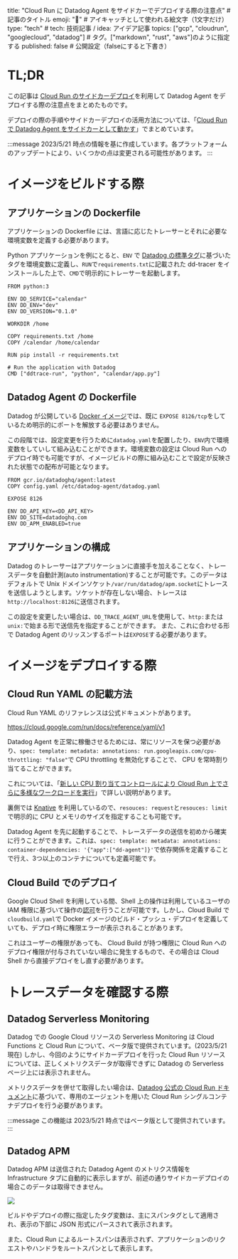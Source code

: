 title: "Cloud Run に Datadog Agent をサイドカーでデプロイする際の注意点" # 記事のタイトル
emoji: "🐶" # アイキャッチとして使われる絵文字（1文字だけ）
type: "tech" # tech: 技術記事 / idea: アイデア記事
topics: ["gcp", "cloudrun", "googlecloud", "datadog"] # タグ。["markdown", "rust", "aws"]のように指定する
published: false # 公開設定（falseにすると下書き）

# TL;DR
この記事は [Cloud Run のサイドカーデプロイ](https://cloud.google.com/run/docs/deploying?hl=en#sidecars)を利用して Datadog Agent をデプロイする際の注意点をまとめたものです。

デプロイの際の手順やサイドカーデプロイの活用方法については、「[Cloud Run で Datadog Agent をサイドカーとして動かす](https://qiita.com/AoTo0330/private/35a840462f219596e39d)」でまとめています。

:::message
2023/5/21 時点の情報を基に作成しています。各プラットフォームのアップデートにより、いくつかの点は変更される可能性があります。
:::

# イメージをビルドする際
## アプリケーションの Dockerfile
アプリケーションの Dockerfile には、言語に応じたトレーサーとそれに必要な環境変数を定義する必要があります。

Python アプリケーションを例にとると、`ENV` で [Datadog の標準タグ](https://docs.datadoghq.com/ja/getting_started/tagging/#統合サービスタグ付け)に基づいたタグを環境変数に定義し、`RUN`で`requirements.txt`に記載された dd-tracer をインストールした上で、`CMD`で明示的にトレーサーを起動します。

```dockerfile:Dockerfile.python
FROM python:3

ENV DD_SERVICE="calendar"
ENV DD_ENV="dev"
ENV DD_VERSION="0.1.0"

WORKDIR /home

COPY requirements.txt /home
COPY /calendar /home/calendar

RUN pip install -r requirements.txt

# Run the application with Datadog
CMD ["ddtrace-run", "python", "calendar/app.py"] 
```

## Datadog Agent の Dockerfile
Datadog が公開している [Docker イメージ](https://github.com/DataDog/docker-dd-agent/blob/master/Dockerfile)では、既に `EXPOSE 8126/tcp`をしているため明示的にポートを解放する必要はありません。

この段階では、設定変更を行うために`datadog.yaml`を配置したり、`ENV`内で環境変数をしていして組み込むことができます。環境変数の設定は Cloud Run へのデプロイ時でも可能ですが、イメージビルドの際に組み込むことで設定が反映された状態での配布が可能となります。
```dockerfile:Dockerfile.dd
FROM gcr.io/datadoghq/agent:latest
COPY config.yaml /etc/datadog-agent/datadog.yaml

EXPOSE 8126

ENV DD_API_KEY=<DD_API_KEY>
ENV DD_SITE=datadoghq.com
ENV DD_APM_ENABLED=true
```
## アプリケーションの構成
Datadog のトレーサーはアプリケーションに直接手を加えることなく、トレースデータを自動計測(auto instrumentation)することが可能です。このデータはデフォルトで Unix ドメインソケット`/var/run/datadog/apm.socket`にトレースを送信しようとします。ソケットが存在しない場合、トレースは`http://localhost:8126`に送信されます。

この設定を変更したい場合は、`DD_TRACE_AGENT_URL`を使用して、`http:`または`unix:`で始まる形で送信先を指定することができます。
また、これに合わせる形で Datadog Agent のリッスンするポートは`EXPOSE`する必要があります。

# イメージをデプロイする際
## Cloud Run YAML の記載方法
Cloud Run YAML のリファレンスは公式ドキュメントがあります。

https://cloud.google.com/run/docs/reference/yaml/v1

Datadog Agent を正常に稼働させるためには、常にリソースを保つ必要があり、`spec: template: metadata: annotations: run.googleapis.com/cpu-throttling: "false"`で CPU throttling を無効化することで、 CPU を常時割り当てることができます。

これについては、「[新しい CPU 割り当てコントロールにより Cloud Run 上でさらに多様なワークロードを実行](https://cloud.google.com/blog/ja/products/serverless/cloud-run-gets-always-on-cpu-allocation?hl=ja)」で詳しい説明があります。

裏側では [Knative](https://knative.dev/docs/serving/services/configure-requests-limits-services/) を利用しているので、`resouces: request`と`resouces: limit`で明示的に CPU とメモリのサイズを指定することも可能です。

Datadog Agent を先に起動することで、トレースデータの送信を初めから確実に行うことができます。これは、`spec: template: metadata: annotations: container-dependencies: '{"app":["dd-agent"]}'`で依存関係を定義することで行え、3つ以上のコンテナについても定義可能です。

## Cloud Build でのデプロイ
Google Cloud Shell を利用している間、Shell 上の操作は利用しているユーザの IAM 権限に基づいて操作の[認可](https://cloud.google.com/shell/docs/auth)を行うことが可能です。しかし、Cloud Build で`cloudbuild.yaml`で Docker イメージのビルド・プッシュ・デプロイを定義していても、デプロイ時に権限エラーが表示されることがあります。

これはユーザーの権限があっても、 Cloud Build が持つ権限に Cloud Run へのデプロイ権限が付与されていない場合に発生するもので、その場合は Cloud Shell から直接デプロイをし直す必要があります。

# トレースデータを確認する際
## Datadog Serverless Monitoring
Datadog での Google Cloud リソースの Serverless Monitoring は Cloud Functions と Cloud Run について、ベータ版で提供されています。(2023/5/21 現在)
しかし、今回のようにサイドカーデプロイを行った Cloud Run リソースについては、正しくメトリクスデータが取得できずに Datadog の Serverless ページ上には表示されません。

メトリクスデータを併せて取得したい場合は、[Datadog 公式の Cloud Run ドキュメント](https://docs.datadoghq.com/ja/serverless/google_cloud_run/)に基づいて、専用のエージェントを用いた Cloud Run シングルコンテナデプロイを行う必要があります。

:::message
この機能は 2023/5/21 時点ではベータ版として提供されています。
:::

## Datadog APM
Datadog APM は送信された Datadog Agent のメトリクス情報を Infrastructure タブに自動的に表示しますが、前述の通りサイドカーデプロイの場合このデータは取得できません。

![](https://storage.googleapis.com/zenn-user-upload/370b02e04a43-20230521.png)

ビルドやデプロイの際に指定したタグ変数は、主にスパンタグとして適用され、表示の下部に JSON 形式にパースされて表示されます。

また、Cloud Run によるルートスパンは表示されず、アプリケーションのリクエストやハンドラをルートスパンとして表示します。
